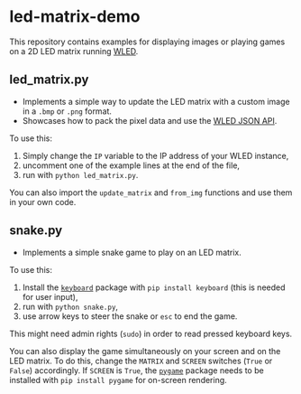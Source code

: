 # led-matrix-demo

This repository contains examples for displaying images or playing games on a 2D LED matrix running [WLED](https://github.com/Aircoookie/WLED).

## led_matrix.py

- Implements a simple way to update the LED matrix with a custom image in a `.bmp` or `.png` format.
- Showcases how to pack the pixel data and use the [WLED JSON API](https://kno.wled.ge/interfaces/json-api/).

To use this:

1) Simply change the `IP` variable to the IP address of your WLED instance,
2) uncomment one of the example lines at the end of the file,
3) run with `python led_matrix.py`.

You can also import the `update_matrix` and `from_img` functions and use them in your own code.

## snake.py

- Implements a simple snake game to play on an LED matrix.

To use this:

1) Install the [`keyboard`](https://pypi.org/project/keyboard/) package with `pip install keyboard` (this is needed for user input),
2) run with `python snake.py`,
3) use arrow keys to steer the snake or `esc` to end the game.

This might need admin rights (`sudo`) in order to read pressed keyboard keys.

You can also display the game simultaneously on your screen and on the LED matrix.
To do this, change the `MATRIX` and `SCREEN` switches (`True` or `False`) accordingly.
If `SCREEN` is `True`, the [`pygame`](https://pypi.org/project/pygame/) package needs to be installed with `pip install pygame` for on-screen rendering.
